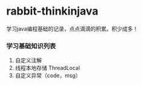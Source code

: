 # rabbit-thinkinjava
学习java编程基础的记录，点点滴滴的积累。积少成多！

### 学习基础知识列表
1. 自定义注解
2. 线程本地存储 ThreadLocal
3. 自定义异常（code，msg）
